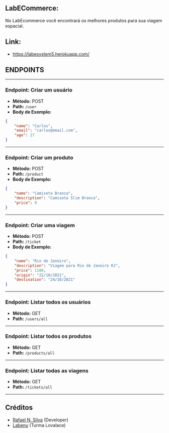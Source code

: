 ## LabECommerce:

No LabEcommerce você encontrará os melhores produtos para sua viagem espacial.

## Link:

-   https://labesystem5.herokuapp.com/

## ENDPOINTS

---

### **Endpoint**: Criar um usuário

-   **Método:** POST
-   **Path:** `/user`
-   **Body de Exemplo:**

```json
{
    "name": "Carlos",
    "email": "carlos@email.com",
    "age": 27
}
```

---

### **Endpoint**: Criar um produto

-   **Método:** POST
-   **Path:** `/product`
-   **Body de Exemplo:**

```json
{
    "name": "Camiseta Branca",
    "description": "Camiseta Slim Branca",
    "price": 9
}
```

---

### **Endpoint**: Criar uma viagem

-   **Método:** POST
-   **Path:** `/ticket`
-   **Body de Exemplo:**

```json
{
    "name": "Rio de Janeiro",
    "description": "Viagem para Rio de Janeiro RJ",
    "price": 1100,
    "origin": "22/10/2021",
    "destination": "24/10/2021"
}
```

---

### **Endpoint**: Listar todos os usuários

-   **Método:** GET
-   **Path:** `/users/all`

---

### **Endpoint**: Listar todos os produtos

-   **Método:** GET
-   **Path:** `/products/all`

---

### **Endpoint**: Listar todas as viagens

-   **Método:** GET
-   **Path:** `/tickets/all`

---

## Créditos

-   [Rafael N. Silva](https://github.com/rafansilva) (Developer)
-   [Labenu](https://www.labenu.com.br/) (Turma Lovalace)
